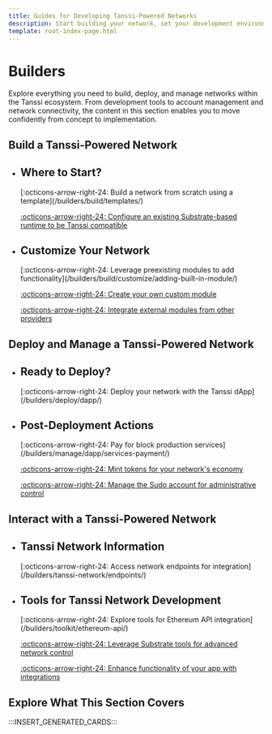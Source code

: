 ```yaml
---
title: Guides for Developing Tanssi-Powered Networks
description: Start building your network, set your development environment up, test and deploy your runtime, and choose the integrations that suit your use case.
template: root-index-page.html
---
```


# Builders

Explore everything you need to build, deploy, and manage networks within the Tanssi ecosystem. From development tools to account management and network connectivity, the content in this section enables you to move confidently from concept to implementation.

## Build a Tanssi-Powered Network

<div class="grid cards" markdown>

-   <h2 class="title">Where to Start?</h2>
    [:octicons-arrow-right-24: Build a network from scratch using a template](/builders/build/templates/)

    [:octicons-arrow-right-24: Configure an existing Substrate-based runtime to be Tanssi compatible](/builders/build/templates/custom-runtime/)

-   <h2 class="title">Customize Your Network</h2>
    [:octicons-arrow-right-24: Leverage preexisting modules to add functionality](/builders/build/customize/adding-built-in-module/)

    [:octicons-arrow-right-24: Create your own custom module](/builders/build/customize/adding-custom-made-module/)

    [:octicons-arrow-right-24: Integrate external modules from other providers](/builders/build/customize/adding-external-module/)

</div>

## Deploy and Manage a Tanssi-Powered Network

<div class="grid cards" markdown>

-   <h2 class="title">Ready to Deploy?</h2>
    [:octicons-arrow-right-24: Deploy your network with the Tanssi dApp](/builders/deploy/dapp/)

-   <h2 class="title">Post-Deployment Actions</h2>
    [:octicons-arrow-right-24: Pay for block production services](/builders/manage/dapp/services-payment/)

    [:octicons-arrow-right-24: Mint tokens for your network's economy](/builders/manage/dapp/manage-tokens/)
    
    [:octicons-arrow-right-24: Manage the Sudo account for administrative control](/builders/manage/developer-portal/sudo/)

</div>

## Interact with a Tanssi-Powered Network

<div class="grid cards" markdown>

-   <h2 class="title">Tanssi Network Information</h2>
    [:octicons-arrow-right-24: Access network endpoints for integration](/builders/tanssi-network/endpoints/)

-   <h2 class="title">Tools for Tanssi Network Development</h2>
    [:octicons-arrow-right-24: Explore tools for Ethereum API integration](/builders/toolkit/ethereum-api/)

    [:octicons-arrow-right-24: Leverage Substrate tools for advanced network control](/builders/toolkit/substrate-api/)

    [:octicons-arrow-right-24: Enhance functionality of your app with integrations](/builders/toolkit/integrations/)

</div>

## Explore What This Section Covers

:::INSERT_GENERATED_CARDS:::
